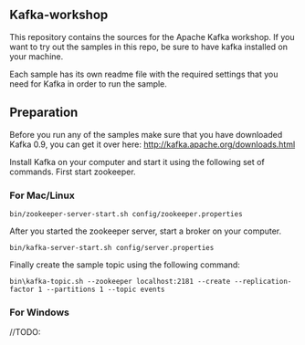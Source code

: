 Kafka-workshop
--------------
This repository contains the sources for the Apache Kafka workshop.
If you want to try out the samples in this repo, be sure to have
kafka installed on your machine.

Each sample has its own readme file with the required settings
that you need for Kafka in order to run the sample.

## Preparation
Before you run any of the samples make sure that you have downloaded Kafka 0.9,
you can get it over here: http://kafka.apache.org/downloads.html

Install Kafka on your computer and start it using the following set of commands.
First start zookeeper.

### For Mac/Linux

```
bin/zookeeper-server-start.sh config/zookeeper.properties
```

After you started the zookeeper server, start a broker on your computer.

```
bin/kafka-server-start.sh config/server.properties
```

Finally create the sample topic using the following command:

```
bin\kafka-topic.sh --zookeeper localhost:2181 --create --replication-factor 1 --partitions 1 --topic events
```

### For Windows
//TODO:
